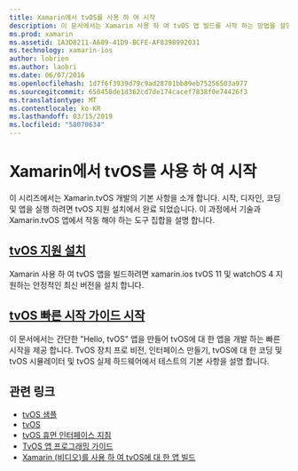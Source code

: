 ```yaml
---
title: Xamarin에서 tvOS를 사용 하 여 시작
description: 이 문서에서는 Xamarin 사용 하 여 tvOS 앱 빌드를 시작 하는 방법을 설명 합니다. 설치 지침 및 빠른 시작 가이드에 연결 합니다.
ms.prod: xamarin
ms.assetid: 1A3D8211-A689-41D9-BCFE-AF8398992031
ms.technology: xamarin-ios
author: lobrien
ms.author: laobri
ms.date: 06/07/2016
ms.openlocfilehash: 1d7f6f3939d79c9ad28701bb89eb75256503a977
ms.sourcegitcommit: 650458de1d362cd7de174cacef7838f0e74426f3
ms.translationtype: MT
ms.contentlocale: ko-KR
ms.lasthandoff: 03/15/2019
ms.locfileid: "58070634"
---
```

# <a name="getting-started-with-tvos-in-xamarin"></a>Xamarin에서 tvOS를 사용 하 여 시작

이 시리즈에서는 Xamarin.tvOS 개발의 기본 사항을 소개 합니다. 시작, 디자인, 코딩 및 앱을 실행 하려면 tvOS 지원 설치에서 완료 되었습니다. 이 과정에서 기술과 Xamarin.tvOS 앱에서 작동 해야 하는 도구 집합을 설명 합니다.

## <a name="installing-tvos-supportiostvosget-startedinstallationmd"></a>[tvOS 지원 설치](~/ios/tvos/get-started/installation.md)

Xamarin 사용 하 여 tvOS 앱을 빌드하려면 xamarin.ios tvOS 11 및 watchOS 4 지 원하는 안정적인 최신 버전을 설치 합니다.

## <a name="hello-tvos-quick-start-guideiostvosget-startedhello-tvosmd"></a>[tvOS 빠른 시작 가이드 시작](~/ios/tvos/get-started/hello-tvos.md)

이 문서에서는 간단한 "Hello, tvOS" 앱을 만들어 tvOS에 대 한 앱을 개발 하는 빠른 시작을 제공 합니다. TvOS 장치 프로 비전, 인터페이스 만들기, tvOS에 대 한 코딩 및 tvOS 시뮬레이터 및 tvOS 실제 하드웨어에서 테스트의 기본 사항을 설명 합니다.


## <a name="related-links"></a>관련 링크

- [tvOS 샘플](https://developer.xamarin.com/samples/tvos/all/)
- [tvOS](https://developer.apple.com/tvos/)
- [tvOS 휴먼 인터페이스 지침](https://developer.apple.com/tvos/human-interface-guidelines/)
- [TvOS 앱 프로그래밍 가이드](https://developer.apple.com/library/prerelease/tvos/documentation/General/Conceptual/AppleTV_PG/)
- [Xamarin (비디오)를 사용 하 여 tvOS에 대 한 앱 빌드](https://university.xamarin.com/lightninglectures/tvos-with-xamarin)
